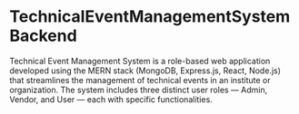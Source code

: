 # TechnicalEventManagementSystemBackend
Technical Event Management System is a role-based web application developed using the MERN stack (MongoDB, Express.js, React, Node.js) that streamlines the management of technical events in an institute or organization. The system includes three distinct user roles — Admin, Vendor, and User — each with specific functionalities. 
